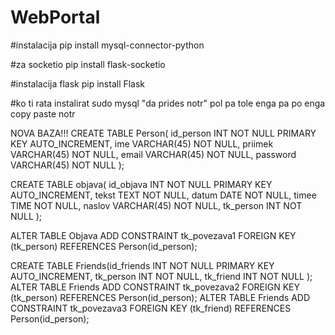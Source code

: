 # WebPortal

#instalacija
pip install mysql-connector-python

#za socketio
pip install flask-socketio

#instalacija flask
pip install Flask

#ko ti rata instalirat 
sudo mysql "da prides notr"
pol pa tole enga pa po enga  copy paste notr 

NOVA BAZA!!!
CREATE  TABLE Person(
id_person INT NOT NULL PRIMARY KEY AUTO_INCREMENT,
ime VARCHAR(45) NOT NULL,
priimek VARCHAR(45) NOT NULL,
email VARCHAR(45) NOT NULL,
password VARCHAR(45) NOT NULL
);

CREATE TABLE objava(
id_objava INT NOT NULL PRIMARY KEY AUTO_INCREMENT,
tekst TEXT NOT NULL,
datum DATE NOT NULL,
timee TIME NOT NULL,
naslov VARCHAR(45) NOT NULL,
tk_person INT NOT NULL
);

ALTER TABLE Objava ADD CONSTRAINT tk_povezava1 FOREIGN KEY (tk_person) REFERENCES Person(id_person);

CREATE TABLE Friends(id_friends INT NOT NULL PRIMARY KEY AUTO_INCREMENT,
tk_person INT NOT NULL,
tk_friend INT NOT NULL
);
ALTER TABLE Friends ADD CONSTRAINT tk_povezava2 FOREIGN KEY (tk_person) REFERENCES Person(id_person);
ALTER TABLE Friends ADD CONSTRAINT tk_povezava3 FOREIGN KEY (tk_friend) REFERENCES Person(id_person);
